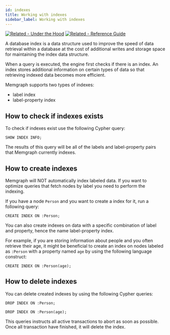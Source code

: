 ```yaml
---
id: indexes
title: Working with indexes
sidebar_label: Working with indexes
---
```


[![Related - Under the Hood](https://img.shields.io/static/v1?label=Related&message=Under%20the%20hood&color=orange&style=for-the-badge)](/under-the-hood/indexing.md) [![Related - Reference Guide](https://img.shields.io/static/v1?label=Related&message=Reference%20Guide&color=yellow&style=for-the-badge)](/reference-guide/indexing.md)

A database index is a data structure used to improve the speed of data retrieval
within a database at the cost of additional writes and storage space for
maintaining the index data structure.

When a query is executed, the engine first checks if there is an index. An index
stores additional information on certain types of data so that retrieving
indexed data becomes more efficient.

Memgraph supports two types of indexes:

  * label index
  * label-property index

## How to check if indexes exists

To check if indexes exist use the following Cypher query:

```cypher
SHOW INDEX INFO;
```

The results of this query will be all of the labels and label-property pairs
that Memgraph currently indexes.

## How to create indexes

Memgraph will NOT automatically index labeled data. If you want to optimize
queries that fetch nodes by label you need to perform the indexing. 

If you have a node `Person` and you want to create a index for it, run a following query:

```cypher
CREATE INDEX ON :Person;
```

You can also create indexes on data with a specific combination of label and
property, hence the name label-property index. 

For example, if you are storing information about people and you often retrieve
their age, it might be beneficial to create an index on nodes labeled as
`:Person` with a property named `age` by using the following language construct:

```cypher
CREATE INDEX ON :Person(age);
```
## How to delete indexes

You can delete created indexes by using the following Cypher queries:

```cypher
DROP INDEX ON :Person;
```

```cypher
DROP INDEX ON :Person(age);
```

This queries instructs all active transactions to abort as soon as possible. Once
all transaction have finished, it will delete the index.
